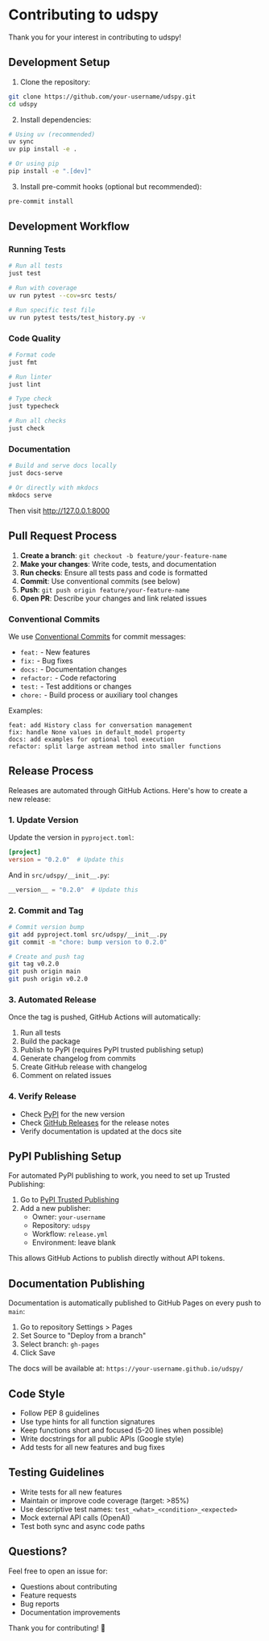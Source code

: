 # Contributing to udspy

Thank you for your interest in contributing to udspy!

## Development Setup

1. Clone the repository:
```bash
git clone https://github.com/your-username/udspy.git
cd udspy
```

2. Install dependencies:
```bash
# Using uv (recommended)
uv sync
uv pip install -e .

# Or using pip
pip install -e ".[dev]"
```

3. Install pre-commit hooks (optional but recommended):
```bash
pre-commit install
```

## Development Workflow

### Running Tests

```bash
# Run all tests
just test

# Run with coverage
uv run pytest --cov=src tests/

# Run specific test file
uv run pytest tests/test_history.py -v
```

### Code Quality

```bash
# Format code
just fmt

# Run linter
just lint

# Type check
just typecheck

# Run all checks
just check
```

### Documentation

```bash
# Build and serve docs locally
just docs-serve

# Or directly with mkdocs
mkdocs serve
```

Then visit http://127.0.0.1:8000

## Pull Request Process

1. **Create a branch**: `git checkout -b feature/your-feature-name`
2. **Make your changes**: Write code, tests, and documentation
3. **Run checks**: Ensure all tests pass and code is formatted
4. **Commit**: Use conventional commits (see below)
5. **Push**: `git push origin feature/your-feature-name`
6. **Open PR**: Describe your changes and link related issues

### Conventional Commits

We use [Conventional Commits](https://www.conventionalcommits.org/) for commit messages:

- `feat:` - New features
- `fix:` - Bug fixes
- `docs:` - Documentation changes
- `refactor:` - Code refactoring
- `test:` - Test additions or changes
- `chore:` - Build process or auxiliary tool changes

Examples:
```
feat: add History class for conversation management
fix: handle None values in default_model property
docs: add examples for optional tool execution
refactor: split large astream method into smaller functions
```

## Release Process

Releases are automated through GitHub Actions. Here's how to create a new release:

### 1. Update Version

Update the version in `pyproject.toml`:

```toml
[project]
version = "0.2.0"  # Update this
```

And in `src/udspy/__init__.py`:

```python
__version__ = "0.2.0"  # Update this
```

### 2. Commit and Tag

```bash
# Commit version bump
git add pyproject.toml src/udspy/__init__.py
git commit -m "chore: bump version to 0.2.0"

# Create and push tag
git tag v0.2.0
git push origin main
git push origin v0.2.0
```

### 3. Automated Release

Once the tag is pushed, GitHub Actions will automatically:
1. Run all tests
2. Build the package
3. Publish to PyPI (requires PyPI trusted publishing setup)
4. Generate changelog from commits
5. Create GitHub release with changelog
6. Comment on related issues

### 4. Verify Release

- Check [PyPI](https://pypi.org/project/udspy/) for the new version
- Check [GitHub Releases](https://github.com/your-username/udspy/releases) for the release notes
- Verify documentation is updated at the docs site

## PyPI Publishing Setup

For automated PyPI publishing to work, you need to set up Trusted Publishing:

1. Go to [PyPI Trusted Publishing](https://pypi.org/manage/account/publishing/)
2. Add a new publisher:
   - Owner: `your-username`
   - Repository: `udspy`
   - Workflow: `release.yml`
   - Environment: leave blank

This allows GitHub Actions to publish directly without API tokens.

## Documentation Publishing

Documentation is automatically published to GitHub Pages on every push to `main`:

1. Go to repository Settings > Pages
2. Set Source to "Deploy from a branch"
3. Select branch: `gh-pages`
4. Click Save

The docs will be available at: `https://your-username.github.io/udspy/`

## Code Style

- Follow PEP 8 guidelines
- Use type hints for all function signatures
- Keep functions short and focused (5-20 lines when possible)
- Write docstrings for all public APIs (Google style)
- Add tests for all new features and bug fixes

## Testing Guidelines

- Write tests for all new features
- Maintain or improve code coverage (target: >85%)
- Use descriptive test names: `test_<what>_<condition>_<expected>`
- Mock external API calls (OpenAI)
- Test both sync and async code paths

## Questions?

Feel free to open an issue for:
- Questions about contributing
- Feature requests
- Bug reports
- Documentation improvements

Thank you for contributing! 🎉
